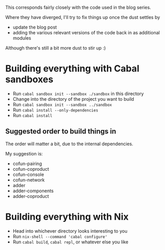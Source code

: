 
This corresponds fairly closely with the code used in the blog series.

Where they have diverged, I'll try to fix things up once the dust settles by 

* update the blog post
* adding the various relevant versions of the code back in as additional modules

Although there's still a bit more dust to stir up :)

# Building everything with Cabal sandboxes

* Run `cabal sandbox init --sandbox ./sandbox` in this directory
* Change into the directory of the project you want to build
* Run `cabal sandbox init --sandbox ../sandbox`
* Run `cabal install --only-dependencies`
* Run `cabal install`

## Suggested order to build things in

The order will matter a bit, due to the internal dependencies.

My suggestion is:

* cofun-pairing
* cofun-coproduct
* cofun-console
* cofun-network
* adder
* adder-components
* adder-coproduct

# Building everything with Nix

* Head into whichever directory looks interesting to you
* Run `nix-shell --command 'cabal configure'`
* Run `cabal build`, `cabal repl`, or whatever else you like
